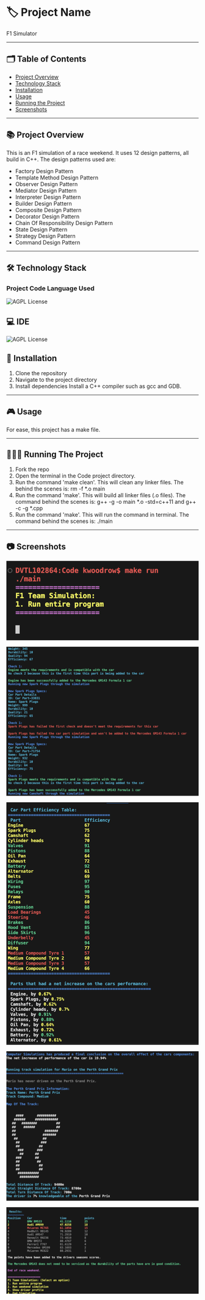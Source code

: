 # 🏷️ Project Name
F1 Simulator

---
## 🗂️ Table of Contents

- [Project Overview](#-project-overview)
- [Technology Stack](#-technology-stack)
- [Installation](#-installation)
- [Usage](#-usage)
- [Running the Project](#-running-the-project)
- [Screenshots](#-screenshots)
---

## 📚 Project Overview
This is an F1 simulation of a race weekend. It uses 12 design patterns, all build in C++.
The design patterns used are:
- Factory Design Pattern
- Template Method Design Pattern
- Observer Design Pattern
- Mediator Design Pattern
- Interpreter Design Pattern
- Builder Design Pattern
- Composite Design Pattern
- Decorator Design Pattern
- Chain Of Responsibility Design Pattern
- State Design Pattern
- Strategy Design Pattern
- Command Design Pattern

---

## 🛠️ Technology Stack 

### Project Code Language Used

 ![AGPL License](https://img.shields.io/badge/C%2B%2B-00599C?style=for-the-badge&logo=c%2B%2B&logoColor=white)

## 💻 IDE

 ![AGPL License](https://img.shields.io/badge/VSCode-0078D4?style=for-the-badge&logo=visual%20studio%20code&logoColor=white)


## 📝 Installation

1. Clone the repository
2. Navigate to the project directory
3. Install dependencies
   Install a C++ compiler such as gcc and GDB.

---

## 🎮 Usage

For ease, this project has a make file. 

---

## 🏃🏻‍♂️ Running The Project

1. Fork the repo
2. Open the terminal in the Code project directory.
3. Run the command 'make clean'. This will clean any linker files. The behind the scenes is: rm -f *.o main
4. Run the command 'make'. This will build all linker files (.o files). The command behind the scenes is: g++ -g -o main *.o -std=c++11 and g++ -c -g *.cpp
5. Run the command 'make'. This will run the command in terminal. The command behind the scenes is: ./main

---

## 📷 Screenshots

![When you run the program](https://github.com/kieran-woodrow/F1-Simulation/blob/main/Assets/Screenshot%202024-06-05%20at%2003.29.23.png)

![Some data displayed](https://github.com/kieran-woodrow/F1-Simulation/blob/main/Assets/Screenshot%202024-06-05%20at%2003.29.43.png)

![Car parts efficienty table](https://github.com/kieran-woodrow/F1-Simulation/blob/main/Assets/Screenshot%202024-06-05%20at%2003.30.35.png)

![Map of race](https://github.com/kieran-woodrow/F1-Simulation/blob/main/Assets/Screenshot%202024-06-05%20at%2003.30.20.png)

![Results table](https://github.com/kieran-woodrow/F1-Simulation/blob/main/Assets/Screenshot%202024-06-05%20at%2003.30.56.png)
